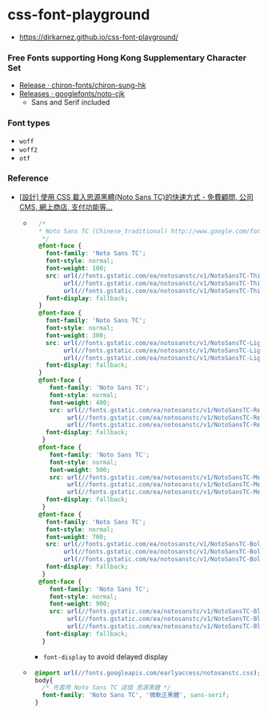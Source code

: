 css-font-playground
===================
- https://dirkarnez.github.io/css-font-playground/

### Free Fonts supporting Hong Kong Supplementary Character Set
- [Release · chiron-fonts/chiron-sung-hk](https://github.com/chiron-fonts/chiron-sung-hk/releases/latest)
- [Releases · googlefonts/noto-cjk](https://github.com/googlefonts/noto-cjk/releases/latest)
  - Sans and Serif included

### Font types
- `woff`
- `woff2`
- `otf`

### Reference
- [[設計] 使用 CSS 載入思源黑體(Noto Sans TC)的快速方式 - 免費顧問, 公司CMS, 網上商店, 支付功能等...](https://www.tan-studio.net/programskill/divcss/%E8%A8%AD%E8%A8%88-%E4%BD%BF%E7%94%A8-css-%E8%BC%89%E5%85%A5%E6%80%9D%E6%BA%90%E9%BB%91%E9%AB%94noto-sans-tc%E7%9A%84%E5%BF%AB%E9%80%9F%E6%96%B9%E5%BC%8F/)
  - ```css
      /*
      * Noto Sans TC (Chinese_traditional) http://www.google.com/fonts/earlyaccess
       */
      @font-face {
        font-family: 'Noto Sans TC';
        font-style: normal;
        font-weight: 100;
        src: url(//fonts.gstatic.com/ea/notosanstc/v1/NotoSansTC-Thin.woff2) format('woff2'),
             url(//fonts.gstatic.com/ea/notosanstc/v1/NotoSansTC-Thin.woff) format('woff'),
             url(//fonts.gstatic.com/ea/notosanstc/v1/NotoSansTC-Thin.otf) format('opentype');
        font-display: fallback;
      }
      @font-face {
        font-family: 'Noto Sans TC';
        font-style: normal;
        font-weight: 300;
        src: url(//fonts.gstatic.com/ea/notosanstc/v1/NotoSansTC-Light.woff2) format('woff2'),
             url(//fonts.gstatic.com/ea/notosanstc/v1/NotoSansTC-Light.woff) format('woff'),
             url(//fonts.gstatic.com/ea/notosanstc/v1/NotoSansTC-Light.otf) format('opentype');
        font-display: fallback;
      }
      @font-face {
         font-family: 'Noto Sans TC';
         font-style: normal;
         font-weight: 400;
         src: url(//fonts.gstatic.com/ea/notosanstc/v1/NotoSansTC-Regular.woff2) format('woff2'),
              url(//fonts.gstatic.com/ea/notosanstc/v1/NotoSansTC-Regular.woff) format('woff'),
              url(//fonts.gstatic.com/ea/notosanstc/v1/NotoSansTC-Regular.otf) format('opentype');
        font-display: fallback;
       }
      @font-face {
         font-family: 'Noto Sans TC';
         font-style: normal;
         font-weight: 500;
         src: url(//fonts.gstatic.com/ea/notosanstc/v1/NotoSansTC-Medium.woff2) format('woff2'),
              url(//fonts.gstatic.com/ea/notosanstc/v1/NotoSansTC-Medium.woff) format('woff'),
              url(//fonts.gstatic.com/ea/notosanstc/v1/NotoSansTC-Medium.otf) format('opentype');
        font-display: fallback;
       }
      @font-face {
        font-family: 'Noto Sans TC';
        font-style: normal;
        font-weight: 700;
        src: url(//fonts.gstatic.com/ea/notosanstc/v1/NotoSansTC-Bold.woff2) format('woff2'),
             url(//fonts.gstatic.com/ea/notosanstc/v1/NotoSansTC-Bold.woff) format('woff'),
             url(//fonts.gstatic.com/ea/notosanstc/v1/NotoSansTC-Bold.otf) format('opentype');
        font-display: fallback;
       }
      @font-face {
         font-family: 'Noto Sans TC';
         font-style: normal;
         font-weight: 900;
         src: url(//fonts.gstatic.com/ea/notosanstc/v1/NotoSansTC-Black.woff2) format('woff2'),
              url(//fonts.gstatic.com/ea/notosanstc/v1/NotoSansTC-Black.woff) format('woff'),
              url(//fonts.gstatic.com/ea/notosanstc/v1/NotoSansTC-Black.otf) format('opentype');
        font-display: fallback;
       }
     ```
      - `font-display` to avoid delayed display
   - ```css
      @import url(//fonts.googleapis.com/earlyaccess/notosanstc.css);
      body{
        /* 先套用 Noto Sans TC 這個 思源黑體 */
        font-family: 'Noto Sans TC', '微軟正黑體', sans-serif;
      }
     ```
